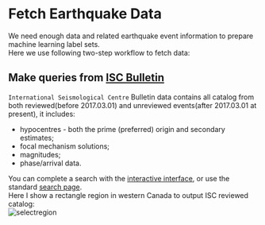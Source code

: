 Fetch Earthquake Data 
====================
  We need enough data and related earthquake event information to prepare machine learning label sets. <br>
  Here we use following two-step workflow to fetch data: <br>
  ## Make queries from [ISC Bulletin](http://isc-mirror.iris.washington.edu/iscbulletin/search/bulletin/interactive/)<br>
  `International Seismological Centre` Bulletin data contains all catalog from both reviewed(before 2017.03.01) and unreviewed events(after 2017.03.01 at present),
  it includes:<br>
  * hypocentres - both the prime (preferred) origin and secondary estimates;
  * focal mechanism solutions;
  * magnitudes;
  * phase/arrival data.<br>
  
  You can complete a search with the [interactive interface](http://isc-mirror.iris.washington.edu/iscbulletin/search/bulletin/interactive/), or use the standard [search page](http://isc-mirror.iris.washington.edu/iscbulletin/search/bulletin/).<br>
  Here I show a rectangle region in western Canada to output ISC reviewed catalog:<br>
  ![selectregion](https://github.com/maihao14/Lina-Seismic-Playground/tree/master/Fetch%20Earthquake%20Data/ISCSelectRegion.png)
  
